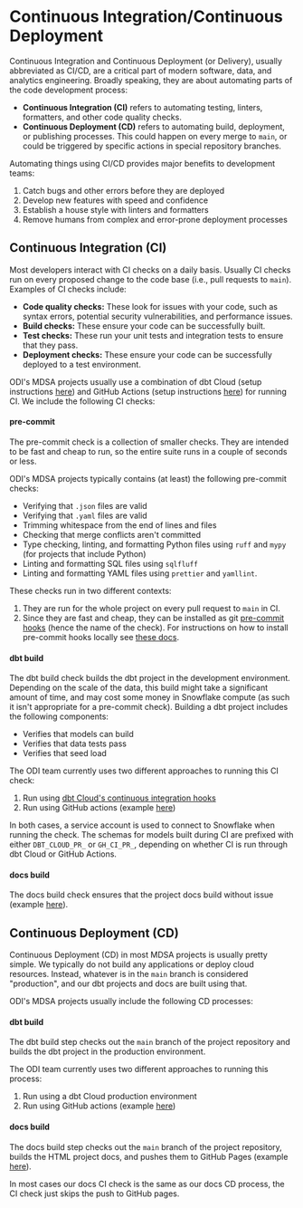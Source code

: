 # Continuous Integration/Continuous Deployment

Continuous Integration and Continuous Deployment (or Delivery), usually abbreviated as CI/CD,
are a critical part of modern software, data, and analytics engineering.
Broadly speaking, they are about automating parts of the code development process:

* **Continuous Integration (CI)** refers to automating testing, linters, formatters, and other code quality checks.
* **Continuous Deployment (CD)** refers to automating build, deployment, or publishing processes.
    This could happen on every merge to `main`, or could be triggered by specific actions in special repository branches.

Automating things using CI/CD provides major benefits to development teams:

1. Catch bugs and other errors before they are deployed
1. Develop new features with speed and confidence
1. Establish a house style with linters and formatters
1. Remove humans from complex and error-prone deployment processes

## Continuous Integration (CI)

Most developers interact with CI checks on a daily basis.
Usually CI checks run on every proposed change to the code base (i.e., pull requests to `main`).
Examples of CI checks include:

- **Code quality checks:** These look for issues with your code, such as syntax errors, potential security vulnerabilities, and performance issues.
- **Build checks:** These ensure your code can be successfully built.
- **Test checks:** These run your unit tests and integration tests to ensure that they pass.
- **Deployment checks:** These ensure your code can be successfully deployed to a test environment.

ODI's MDSA projects usually use a combination of
dbt Cloud (setup instructions [here](https://cagov.github.io/data-infrastructure/setup/dbt-setup/))
and GitHub Actions (setup instructions [here](https://cagov.github.io/data-infrastructure/setup/repo-setup/#set-up-ci-in-github))
for running CI. We include the following CI checks:

#### pre-commit

The pre-commit check is a collection of smaller checks.
They are intended to be fast and cheap to run,
so the entire suite runs in a couple of seconds or less.

ODI's MDSA projects typically contains (at least) the following pre-commit checks:

* Verifying that `.json` files are valid
* Verifying that `.yaml` files are valid
* Trimming whitespace from the end of lines and files
* Checking that merge conflicts aren't committed
* Type checking, linting, and formatting Python files using `ruff` and `mypy`
    (for projects that include Python)
* Linting and formatting SQL files using `sqlfluff`
* Linting and formatting YAML files using `prettier` and `yamllint`.

These checks run in two different contexts:

1. They are run for the whole project on every pull request to `main` in CI.
1. Since they are fast and cheap, they can be installed as git
    [pre-commit hooks](https://git-scm.com/book/ms/v2/Customizing-Git-Git-Hooks) (hence the name of the check).
    For instructions on how to install pre-commit hooks locally see
    [these docs](local-repo-setup.md#5-install-pre-commit-hooks).

#### dbt build

The dbt build check builds the dbt project in the development environment.
Depending on the scale of the data, this build might take a significant amount of time,
and may cost some money in Snowflake compute (as such it isn't appropriate for a pre-commit check).
Building a dbt project includes the following components:

* Verifies that models can build
* Verifies that data tests pass
* Verifies that seed load

The ODI team currently uses two different approaches to running this CI check:

1. Run using [dbt Cloud's continuous integration hooks](https://docs.getdbt.com/docs/deploy/continuous-integration)
1. Run using GitHub actions (example [here](https://github.com/cagov/caldata-ddrc-pipelines/blob/main/.github/workflows/tests.yml))

In both cases, a service account is used to connect to Snowflake when running the check.
The schemas for models built during CI are prefixed with either
`DBT_CLOUD_PR_` or `GH_CI_PR_`, depending on whether CI is run through dbt Cloud or GitHub Actions.

#### docs build

The docs build check ensures that the project docs build without issue
(example [here](https://github.com/cagov/caldata-ddrc-pipelines/blob/main/.github/workflows/docs.yml)).

## Continuous Deployment (CD)

Continuous Deployment (CD) in most MDSA projects is usually pretty simple.
We typically do not build any applications or deploy cloud resources.
Instead, whatever is in the `main` branch is considered "production",
and our dbt projects and docs are built using that.

ODI's MDSA projects usually include the following CD processes:

#### dbt build

The dbt build step checks out the `main` branch of the project repository
and builds the dbt project in the production environment.

The ODI team currently uses two different approaches to running this process:

1. Run using a dbt Cloud production environment
1. Run using GitHub actions (example [here](https://github.com/cagov/caldata-ddrc-pipelines/blob/main/.github/workflows/pipeline.yml))

#### docs build

The docs build step checks out the `main` branch of the project repository,
builds the HTML project docs, and pushes them to GitHub Pages
(example [here](https://github.com/cagov/caldata-ddrc-pipelines/blob/main/.github/workflows/docs.yml)).

In most cases our docs CI check is the same as our docs CD process,
the CI check just skips the push to GitHub pages.
